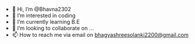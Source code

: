 - 👋 Hi, I’m @Bhavna2302
- 👀 I’m interested in coding
- 🌱 I’m currently learning B.E
- 💞️ I’m looking to collaborate on ...
- 📫 How to reach me via email on bhagyashreesolanki2200@gmail.com

<!---
Bhavna2302/Bhavna2302 is a ✨ special ✨ repository because its `README.md` (this file) appears on your GitHub profile.
You can click the Preview link to take a look at your changes.
--->
